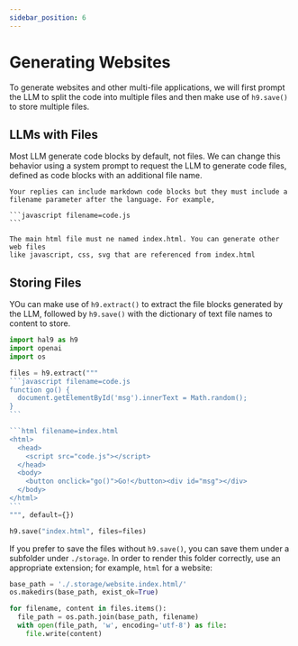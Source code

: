```yaml
---
sidebar_position: 6
---
```


# Generating Websites

To generate websites and other multi-file applications, we will first prompt the LLM to split the code into multiple files and then make use of `h9.save()` to store multiple files.

## LLMs with Files

Most LLM generate code blocks by default, not files. We can change this behavior using a system prompt to request the LLM to generate code files, defined as code blocks with an additional file name.

````
Your replies can include markdown code blocks but they must include a
filename parameter after the language. For example,

```javascript filename=code.js
```

The main html file must ne named index.html. You can generate other web files
like javascript, css, svg that are referenced from index.html
````

## Storing Files

YOu can make use of `h9.extract()` to extract the file blocks generated by the LLM, followed by `h9.save()` with the dictionary of text file names to content to store.

````py
import hal9 as h9
import openai
import os

files = h9.extract("""
```javascript filename=code.js
function go() {
  document.getElementById('msg').innerText = Math.random();
}
```

```html filename=index.html
<html>
  <head>
  	<script src="code.js"></script>
  </head>
  <body>
    <button onclick="go()">Go!</button><div id="msg"></div>
  </body>
</html>
```
""", default={})

h9.save("index.html", files=files)
````

If you prefer to save the files without `h9.save()`, you can save them under a subfolder under `./storage`. In order to render this folder correctly, use an appropriate extension; for example, `html` for a website:

````py
base_path = './.storage/website.index.html/'
os.makedirs(base_path, exist_ok=True)

for filename, content in files.items():
  file_path = os.path.join(base_path, filename)
  with open(file_path, 'w', encoding='utf-8') as file:
    file.write(content)
````